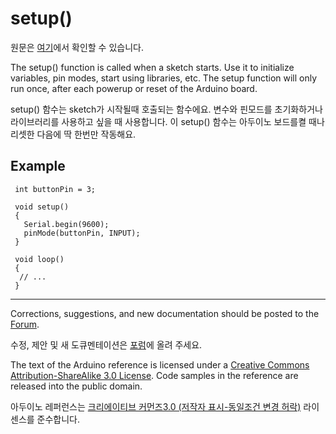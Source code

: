 setup()
========
원문은 [여기](https://www.arduino.cc/en/Reference/Setup)에서 확인할 수 있습니다.


The setup() function is called when a sketch starts. Use it to initialize variables, pin modes, start using libraries, etc. The setup function will only run once, after each powerup or reset of the Arduino board.

setup() 함수는 sketch가 시작될때 호출되는 함수에요. 변수와 핀모드를 초기화하거나 라이브러리를 사용하고 싶을 때 사용합니다. 이 setup() 함수는 아두이노 보드를켤 때나 리셋한 다음에  딱 한번만 작동해요.




Example
--------


     int buttonPin = 3;

     void setup()
     {
       Serial.begin(9600);
       pinMode(buttonPin, INPUT);
     }

     void loop()
     {
      // ...
     }
    





***

Corrections, suggestions, and new documentation should be posted to the [Forum](https://forum.arduino.cc/index.php/board,23.0.html).

수정, 제안 및 새 도큐멘테이션은 [포럼](https://forum.arduino.cc/index.php/board,23.0.html)에 올려 주세요.



The text of the Arduino reference is licensed under a [Creative Commons Attribution-ShareAlike 3.0 License](https://creativecommons.org/licenses/by-sa/3.0/). Code samples in the reference are released into the public domain.

아두이노 레퍼런스는 [크리에이티브 커먼즈3.0 (저작자 표시-동일조건 변경 허락)](https://creativecommons.org/licenses/by-sa/3.0/deed.ko) 라이센스를 준수합니다. 
